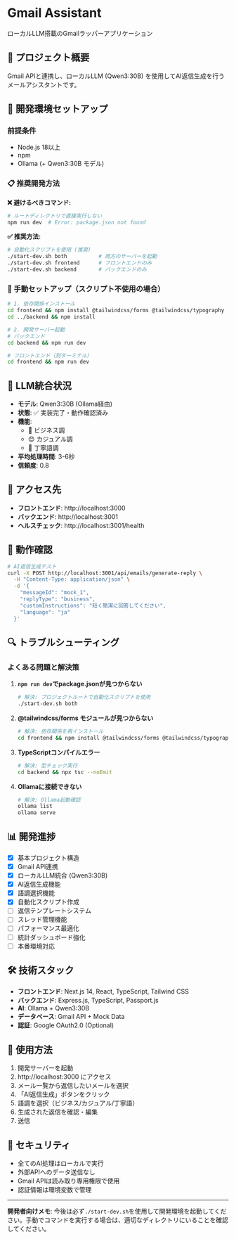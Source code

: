 # Gmail Assistant

ローカルLLM搭載のGmailラッパーアプリケーション

## 🎯 プロジェクト概要

Gmail APIと連携し、ローカルLLM (Qwen3:30B) を使用してAI返信生成を行うメールアシスタントです。

## 🚀 開発環境セットアップ

### 前提条件
- Node.js 18以上
- npm
- Ollama (+ Qwen3:30B モデル)

### 📋 推奨開発方法

**❌ 避けるべきコマンド:**
```bash
# ルートディレクトリで直接実行しない
npm run dev  # Error: package.json not found
```

**✅ 推奨方法:**
```bash
# 自動化スクリプトを使用 (推奨)
./start-dev.sh both          # 両方のサーバーを起動
./start-dev.sh frontend      # フロントエンドのみ
./start-dev.sh backend       # バックエンドのみ
```

### 🔧 手動セットアップ（スクリプト不使用の場合）

```bash
# 1. 依存関係インストール
cd frontend && npm install @tailwindcss/forms @tailwindcss/typography
cd ../backend && npm install

# 2. 開発サーバー起動
# バックエンド
cd backend && npm run dev

# フロントエンド（別ターミナル）
cd frontend && npm run dev
```

## 🤖 LLM統合状況

- **モデル**: Qwen3:30B (Ollama経由)
- **状態**: ✅ 実装完了・動作確認済み
- **機能**: 
  - 💼 ビジネス調
  - 😊 カジュアル調
  - 🙏 丁寧語調
- **平均処理時間**: 3-6秒
- **信頼度**: 0.8

## 📱 アクセス先

- **フロントエンド**: http://localhost:3000
- **バックエンド**: http://localhost:3001
- **ヘルスチェック**: http://localhost:3001/health

## 🧪 動作確認

```bash
# AI返信生成テスト
curl -X POST http://localhost:3001/api/emails/generate-reply \
  -H "Content-Type: application/json" \
  -d '{
    "messageId": "mock_1",
    "replyType": "business",
    "customInstructions": "短く簡潔に回答してください",
    "language": "ja"
  }'
```

## 🔍 トラブルシューティング

### よくある問題と解決策

1. **`npm run dev`でpackage.jsonが見つからない**
   ```bash
   # 解決: プロジェクトルートで自動化スクリプトを使用
   ./start-dev.sh both
   ```

2. **@tailwindcss/forms モジュールが見つからない**
   ```bash
   # 解決: 依存関係を再インストール
   cd frontend && npm install @tailwindcss/forms @tailwindcss/typography
   ```

3. **TypeScriptコンパイルエラー**
   ```bash
   # 解決: 型チェック実行
   cd backend && npx tsc --noEmit
   ```

4. **Ollamaに接続できない**
   ```bash
   # 解決: Ollama起動確認
   ollama list
   ollama serve
   ```

## 📊 開発進捗

- [x] 基本プロジェクト構造
- [x] Gmail API連携
- [x] ローカルLLM統合 (Qwen3:30B)
- [x] AI返信生成機能
- [x] 語調選択機能
- [x] 自動化スクリプト作成
- [ ] 返信テンプレートシステム
- [ ] スレッド管理機能
- [ ] パフォーマンス最適化
- [ ] 統計ダッシュボード強化
- [ ] 本番環境対応

## 🛠 技術スタック

- **フロントエンド**: Next.js 14, React, TypeScript, Tailwind CSS
- **バックエンド**: Express.js, TypeScript, Passport.js
- **AI**: Ollama + Qwen3:30B
- **データベース**: Gmail API + Mock Data
- **認証**: Google OAuth2.0 (Optional)

## 📝 使用方法

1. 開発サーバーを起動
2. http://localhost:3000 にアクセス
3. メール一覧から返信したいメールを選択
4. 「AI返信生成」ボタンをクリック
5. 語調を選択（ビジネス/カジュアル/丁寧語）
6. 生成された返信を確認・編集
7. 送信

## 🔐 セキュリティ

- 全てのAI処理はローカルで実行
- 外部APIへのデータ送信なし
- Gmail APIは読み取り専用権限で使用
- 認証情報は環境変数で管理

---

**開発者向けメモ**: 今後は必ず`./start-dev.sh`を使用して開発環境を起動してください。手動でコマンドを実行する場合は、適切なディレクトリにいることを確認してください。 